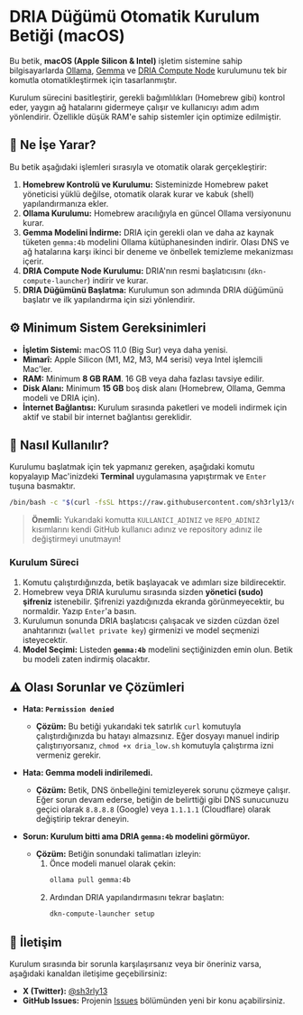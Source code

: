 # DRIA Düğümü Otomatik Kurulum Betiği (macOS)

Bu betik, **macOS (Apple Silicon & Intel)** işletim sistemine sahip bilgisayarlarda [Ollama](https://ollama.com/), [Gemma](https://ollama.com/library/gemma) ve [DRIA Compute Node](https://dria.co/) kurulumunu tek bir komutla otomatikleştirmek için tasarlanmıştır.

Kurulum sürecini basitleştirir, gerekli bağımlılıkları (Homebrew gibi) kontrol eder, yaygın ağ hatalarını gidermeye çalışır ve kullanıcıyı adım adım yönlendirir. Özellikle düşük RAM'e sahip sistemler için optimize edilmiştir.

## 🎯 Ne İşe Yarar?

Bu betik aşağıdaki işlemleri sırasıyla ve otomatik olarak gerçekleştirir:

1.  **Homebrew Kontrolü ve Kurulumu:** Sisteminizde Homebrew paket yöneticisi yüklü değilse, otomatik olarak kurar ve kabuk (shell) yapılandırmanıza ekler.
2.  **Ollama Kurulumu:** Homebrew aracılığıyla en güncel Ollama versiyonunu kurar.
3.  **Gemma Modelini İndirme:** DRIA için gerekli olan ve daha az kaynak tüketen `gemma:4b` modelini Ollama kütüphanesinden indirir. Olası DNS ve ağ hatalarına karşı ikinci bir deneme ve önbellek temizleme mekanizması içerir.
4.  **DRIA Compute Node Kurulumu:** DRIA'nın resmi başlatıcısını (`dkn-compute-launcher`) indirir ve kurar.
5.  **DRIA Düğümünü Başlatma:** Kurulumun son adımında DRIA düğümünü başlatır ve ilk yapılandırma için sizi yönlendirir.

## ⚙️ Minimum Sistem Gereksinimleri

-   **İşletim Sistemi:** macOS 11.0 (Big Sur) veya daha yenisi.
-   **Mimarî:** Apple Silicon (M1, M2, M3, M4 serisi) veya Intel işlemcili Mac'ler.
-   **RAM:** Minimum **8 GB RAM**. 16 GB veya daha fazlası tavsiye edilir.
-   **Disk Alanı:** Minimum **15 GB** boş disk alanı (Homebrew, Ollama, Gemma modeli ve DRIA için).
-   **İnternet Bağlantısı:** Kurulum sırasında paketleri ve modeli indirmek için aktif ve stabil bir internet bağlantısı gereklidir.

## 🚀 Nasıl Kullanılır?

Kurulumu başlatmak için tek yapmanız gereken, aşağıdaki komutu kopyalayıp Mac'inizdeki **Terminal** uygulamasına yapıştırmak ve `Enter` tuşuna basmaktır.

```bash
/bin/bash -c "$(curl -fsSL https://raw.githubusercontent.com/sh3rly13/dria_node/main/dria_low.sh)"
```

> **Önemli:** Yukarıdaki komutta `KULLANICI_ADINIZ` ve `REPO_ADINIZ` kısımlarını kendi GitHub kullanıcı adınız ve repository adınız ile değiştirmeyi unutmayın!

### Kurulum Süreci

1.  Komutu çalıştırdığınızda, betik başlayacak ve adımları size bildirecektir.
2.  Homebrew veya DRIA kurulumu sırasında sizden **yönetici (sudo) şifreniz** istenebilir. Şifrenizi yazdığınızda ekranda görünmeyecektir, bu normaldir. Yazıp `Enter`'a basın.
3.  Kurulumun sonunda DRIA başlatıcısı çalışacak ve sizden cüzdan özel anahtarınızı (`wallet private key`) girmenizi ve model seçmenizi isteyecektir.
4.  **Model Seçimi:** Listeden **`gemma:4b`** modelini seçtiğinizden emin olun. Betik bu modeli zaten indirmiş olacaktır.

## ⚠️ Olası Sorunlar ve Çözümleri

-   **Hata: `Permission denied`**
    -   **Çözüm:** Bu betiği yukarıdaki tek satırlık `curl` komutuyla çalıştırdığınızda bu hatayı almazsınız. Eğer dosyayı manuel indirip çalıştırıyorsanız, `chmod +x dria_low.sh` komutuyla çalıştırma izni vermeniz gerekir.

-   **Hata: Gemma modeli indirilemedi.**
    -   **Çözüm:** Betik, DNS önbelleğini temizleyerek sorunu çözmeye çalışır. Eğer sorun devam ederse, betiğin de belirttiği gibi DNS sunucunuzu geçici olarak `8.8.8.8` (Google) veya `1.1.1.1` (Cloudflare) olarak değiştirip tekrar deneyin.

-   **Sorun: Kurulum bitti ama DRIA `gemma:4b` modelini görmüyor.**
    -   **Çözüm:** Betiğin sonundaki talimatları izleyin:
        1.  Önce modeli manuel olarak çekin:
            ```bash
            ollama pull gemma:4b
            ```
        2.  Ardından DRIA yapılandırmasını tekrar başlatın:
            ```bash
            dkn-compute-launcher setup
            ```

## 💬 İletişim

Kurulum sırasında bir sorunla karşılaşırsanız veya bir öneriniz varsa, aşağıdaki kanaldan iletişime geçebilirsiniz:

-   **X (Twitter):** [@sh3rly13](https://twitter.com/sh3rly13)
-   **GitHub Issues:** Projenin [Issues](https://github.com/sh3rly13/dria_node/issues) bölümünden yeni bir konu açabilirsiniz.
